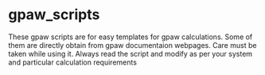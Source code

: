 # gpaw_scripts
These gpaw scripts are for easy templates for gpaw calculations. Some of them are directly obtain from gpaw documentaion webpages. 
Care must be taken while using it. Always read the script and modify as per your system and  particular calculation requirements
